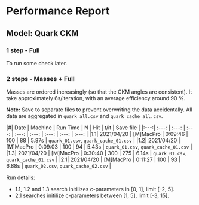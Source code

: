# Performance Report

## Model: Quark CKM
### 1 step - Full 

To run some check later. 

### 2 steps - Masses + Full 

Masses are ordered increasingly (so that the CKM angles are consistent). It take approximately 6s/iteration, with an average efficiency around 90 %. 	 

**Note:** Save to separate files to prevent overwriting the data accidentally. All data are aggregated in `quark_all.csv` and `quark_cache_all.csv`. 

|#| Date | Machine | Run Time | N | Hit | t/it | Save file |
|:---:| :---: | :---: |  :---: | :---: | :---: | :---: | :---: | :---: | 
|1.1| 2021/04/20 | [M]MacPro | 0:09:46 | 100 | 88 | 5.87s | `quark_01.csv`, `quark_cache_01.csv` |
|1.2| 2021/04/20 | [M]MacPro | 0:09:03 | 100 | 94 | 5.43s | `quark_01.csv`, `quark_cache_01.csv` |
|1.3| 2021/04/20 | [M]MacPro | 0:30:40 | 300 | 275 | 6.14s | `quark_01.csv`, `quark_cache_01.csv` |
|2.1| 2021/04/20 | [M]MacPro | 0:11:27 | 100 | 93 | 6.88s | `quark_02.csv`, `quark_cache_02.csv` |

Run details:  
	
- 1.1, 1.2 and 1.3 search initilizes c-parameters in [0, 1], limit [-2, 5].  
- 2.1 searches initilize c-parameters between [1, 5], limit [-3, 15]. 